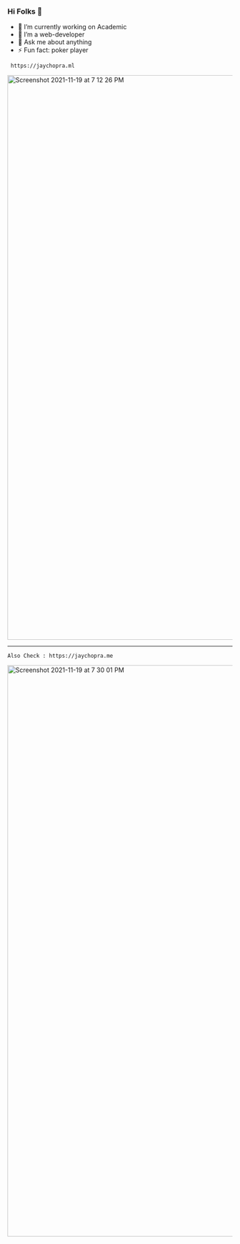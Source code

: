 ### Hi Folks 👋

- 🔭 I’m currently working on Academic
- 🌱 I’m a web-developer
- 💬 Ask me about anything
- ⚡ Fun fact: poker player

```shell
 https://jaychopra.ml
```
<img width="1265" alt="Screenshot 2021-11-19 at 7 12 26 PM" src="https://user-images.githubusercontent.com/81903319/142634379-2f3530d4-9a93-42da-95bf-072fa18e13f9.png">


---
```shell
Also Check : https://jaychopra.me
```
<img width="1280" alt="Screenshot 2021-11-19 at 7 30 01 PM" src="https://user-images.githubusercontent.com/81903319/142634998-d9c1b9e8-8db5-40c2-b561-bb493f0d4907.png">
